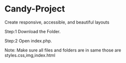 # Candy-Project

Create responsive, accessible, and beautiful layouts

Step:1
Download the Folder.

Step:2
Open index.php.

Note:
Make sure all files and folders are in same those are styles.css,img,index.html
